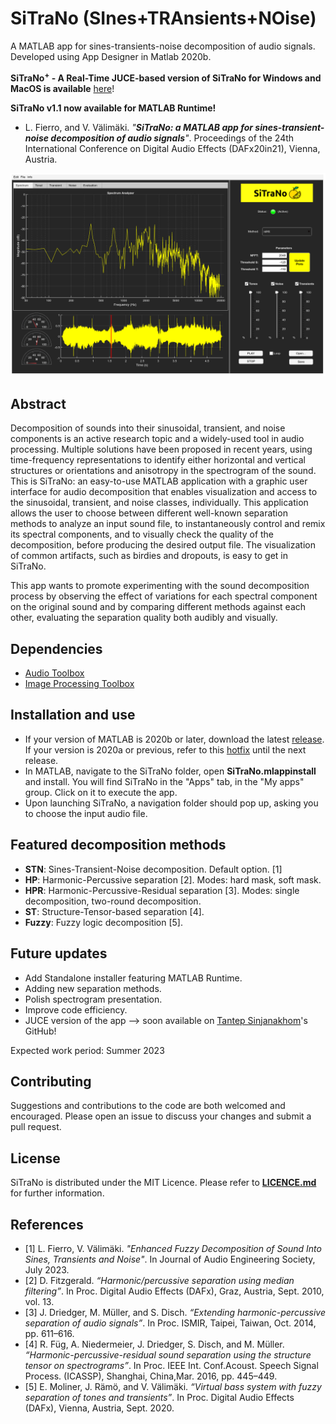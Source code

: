 # SiTraNo (SInes+TRAnsients+NOise)
A MATLAB app for sines-transients-noise decomposition of audio signals. Developed using App Designer in Matlab 2020b.

**SiTraNo<sup>+</sup> - A Real-Time JUCE-based version of SiTraNo for Windows and MacOS is available** [here](https://github.com/tantepSjnk/SiTraNoPlus)! 

**SiTraNo v1.1 now available for MATLAB Runtime!**

* L. Fierro, and V. Välimäki. _"**SiTraNo: a MATLAB app for sines-transient-noise decomposition of audio signals**"_.  Proceedings of the 24th International Conference on Digital Audio Effects (DAFx20in21), Vienna, Austria.

![](GUIFinal.png)

## Abstract

Decomposition of sounds into their sinusoidal, transient, and noise components is an active research topic and a widely-used tool in audio processing. Multiple solutions have been proposed in recent years, using time-frequency representations to identify either horizontal and vertical structures or orientations and anisotropy in the spectrogram of the sound. 
This is SiTraNo: an easy-to-use MATLAB application with a graphic user interface for audio decomposition that enables visualization and access to the sinusoidal, transient, and noise classes, individually. This application allows the user to choose between different well-known separation methods to analyze an input sound file, to instantaneously control and remix its spectral components, and to visually check the quality of the decomposition, before producing the desired output file. The visualization of common artifacts, such as birdies and dropouts, is easy to get in SiTraNo. 

This app wants to promote experimenting with the sound decomposition process by observing the effect of variations for each spectral component on the original sound and by comparing different methods against each other, evaluating the separation quality both audibly and visually.

## Dependencies

* [Audio Toolbox](https://www.mathworks.com/products/audio.html)
* [Image Processing Toolbox](https://www.mathworks.com/products/image.html)

## Installation and use
* If your version of MATLAB is 2020b or later, download the latest [release](https://github.com/himynameisfuego/SiTraNo/releases/latest). If your version is 2020a or previous, refer to this [hotfix](https://github.com/himynameisfuego/SiTraNo/files/6351972/SiTraNo_HotFix_1.0.0.1.zip) until the next release.
* In MATLAB, navigate to the SiTraNo folder, open **SiTraNo.mlappinstall** and install. You will find SiTraNo in the "Apps" tab, in the "My apps" group. Click on it to execute the app.
* Upon launching SiTraNo, a navigation folder should pop up, asking you to choose the input audio file.

## Featured decomposition methods

* **STN**: Sines-Transient-Noise decomposition. Default option. [1]
* **HP**: Harmonic-Percussive separation [2]. Modes: hard mask, soft mask.
* **HPR**: Harmonic-Percussive-Residual separation [3]. Modes: single decomposition, two-round decomposition. 
* **ST**: Structure-Tensor-based separation [4].
* **Fuzzy**: Fuzzy logic decomposition [5].

## Future updates
* Add Standalone installer featuring MATLAB Runtime.
* Adding new separation methods.
* Polish spectrogram presentation.
* Improve code efficiency.
* JUCE version of the app --> soon available on [Tantep Sinjanakhom](https://github.com/60010454)'s GitHub!

Expected work period: Summer 2023

## Contributing
Suggestions and contributions to the code are both welcomed and encouraged. Please open an issue to discuss your changes and submit a pull request.

## License
SiTraNo is distributed under the MIT Licence. Please refer to [**LICENCE.md**](LICENSE.md) for further information.

## References
* [1] L. Fierro, V. Välimäki. _"Enhanced Fuzzy Decomposition of Sound Into Sines, Transients and Noise"_. In Journal of Audio Engineering Society, July 2023.
* [2] D. Fitzgerald. _“Harmonic/percussive separation using median filtering”_. In Proc. Digital Audio Effects (DAFx), Graz, Austria, Sept. 2010, vol. 13.
* [3] J. Driedger, M. Müller, and S. Disch. _“Extending harmonic-percussive  separation  of  audio  signals”_. In Proc. ISMIR, Taipei, Taiwan, Oct. 2014, pp. 611–616.
* [4]  R. Füg, A. Niedermeier, J. Driedger, S. Disch, and M. Müller. _“Harmonic-percussive-residual  sound  separation  using  the structure tensor on spectrograms”_. In Proc. IEEE Int. Conf.Acoust. Speech Signal Process. (ICASSP), Shanghai, China,Mar. 2016, pp. 445–449.
* [5] E. Moliner,  J. Rämö,  and V. Välimäki. _“Virtual bass system with fuzzy separation of tones and transients”_. In Proc. Digital Audio Effects (DAFx), Vienna, Austria, Sept. 2020.
